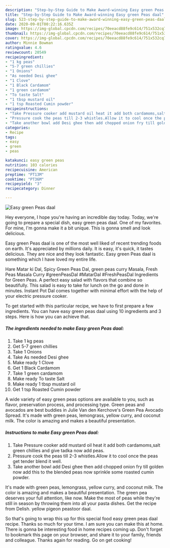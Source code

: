 ```yaml
---
description: "Step-by-Step Guide to Make Award-winning Easy green Peas daal"
title: "Step-by-Step Guide to Make Award-winning Easy green Peas daal"
slug: 523-step-by-step-guide-to-make-award-winning-easy-green-peas-daal
date: 2020-09-01T00:22:16.635Z
image: https://img-global.cpcdn.com/recipes/70eeacd88fe9c614/751x532cq70/easy-green-peas-daal-recipe-main-photo.jpg
thumbnail: https://img-global.cpcdn.com/recipes/70eeacd88fe9c614/751x532cq70/easy-green-peas-daal-recipe-main-photo.jpg
cover: https://img-global.cpcdn.com/recipes/70eeacd88fe9c614/751x532cq70/easy-green-peas-daal-recipe-main-photo.jpg
author: Minnie Bowman
ratingvalue: 4.6
reviewcount: 20549
recipeingredient:
- "1 kg peas"
- "5-7 green chillies"
- "1 Onions"
- "As needed Desi ghee"
- "1 Clove"
- "1 Black Cardamom"
- "1 green cardamom"
- "To taste Salt"
- "1 tbsp mustard oil"
- "1 tsp Roasted Cumin powder"
recipeinstructions:
- "Take Pressure cooker add mustard oil heat it add both cardamoms,salt green chillies and give tadka now add peas."
- "Pressure cook the peas till 2-3 whistles.Allow it to cool once the peas get tender blend it well."
- "Take another bowl add Desi ghee then add chopped onion fry till golden now add this to the blended peas now sprinkle some roasted cumin powder."
categories:
- Recipe
tags:
- easy
- green
- peas

katakunci: easy green peas 
nutrition: 103 calories
recipecuisine: American
preptime: "PT13M"
cooktime: "PT36M"
recipeyield: "3"
recipecategory: Dinner

---
```



![Easy green Peas daal](https://img-global.cpcdn.com/recipes/70eeacd88fe9c614/751x532cq70/easy-green-peas-daal-recipe-main-photo.jpg)

Hey everyone, I hope you're having an incredible day today. Today, we're going to prepare a special dish, easy green peas daal. One of my favorites. For mine, I'm gonna make it a bit unique. This is gonna smell and look delicious.

Easy green Peas daal is one of the most well liked of recent trending foods on earth. It's appreciated by millions daily. It is easy, it's quick, it tastes delicious. They are nice and they look fantastic. Easy green Peas daal is something which I have loved my entire life.

Hare Matar ki Dal, Spicy Green Peas Dal, green peas curry Masala, Fresh Peas Masala Curry #greenPeasDal #MatarDal #FreshPeasDal Ingredients for Green Peas. A perfect easy salad with flavors that combine so beautifully. This salad is easy to take for lunch on the go and done in minutes. Instant Pot Dal comes together with minimal effort with the help of your electric pressure cooker.


To get started with this particular recipe, we have to first prepare a few ingredients. You can have easy green peas daal using 10 ingredients and 3 steps. Here is how you can achieve that.

<!--inarticleads1-->

##### The ingredients needed to make Easy green Peas daal:

1. Take 1 kg peas
1. Get 5-7 green chillies
1. Take 1 Onions
1. Take As needed Desi ghee
1. Make ready 1 Clove
1. Get 1 Black Cardamom
1. Take 1 green cardamom
1. Make ready To taste Salt
1. Make ready 1 tbsp mustard oil
1. Get 1 tsp Roasted Cumin powder


A wide variety of easy green peas options are available to you, such as flavor, preservation process, and processing type. Green peas and avocados are best buddies in Julie Van den Kerchove&#39;s Green Pea Avocado Spread. It&#39;s made with green peas, lemongrass, yellow curry, and coconut milk. The color is amazing and makes a beautiful presentation. 

<!--inarticleads2-->

##### Instructions to make Easy green Peas daal:

1. Take Pressure cooker add mustard oil heat it add both cardamoms,salt green chillies and give tadka now add peas.
1. Pressure cook the peas till 2-3 whistles.Allow it to cool once the peas get tender blend it well.
1. Take another bowl add Desi ghee then add chopped onion fry till golden now add this to the blended peas now sprinkle some roasted cumin powder.


It&#39;s made with green peas, lemongrass, yellow curry, and coconut milk. The color is amazing and makes a beautiful presentation. The green pea deserves your full attention, like now. Make the most of peas while they&#39;re still in season by throwing them into all your pasta dishes. Get the recipe from Delish. yellow pigeon peastoor daal. 

So that's going to wrap this up for this special food easy green peas daal recipe. Thanks so much for your time. I am sure you can make this at home. There is gonna be interesting food in home recipes coming up. Don't forget to bookmark this page on your browser, and share it to your family, friends and colleague. Thanks again for reading. Go on get cooking!
